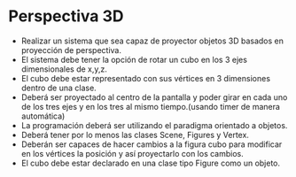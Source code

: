 # Perspectiva 3D

- Realizar un sistema que sea capaz de proyector objetos 3D basados en proyección de perspectiva.
- El sistema debe tener la opción de rotar un cubo en los 3 ejes dimensionales de x,y,z.
- El cubo debe estar representado con sus vértices en 3 dimensiones dentro de una clase.
- Deberá ser proyectado al centro de la pantalla y poder girar en cada uno de los tres ejes y en los tres al mismo tiempo.(usando timer de manera automática)
- La programación deberá ser utilizando el paradigma orientado a objetos.
- Deberá tener por lo menos las clases Scene, Figures y Vertex.
- Deberán ser capaces de hacer cambios a la figura cubo para modificar en los vértices la posición y así proyectarlo con los cambios.
- El cubo debe estar declarado en una clase tipo Figure como un objeto.

